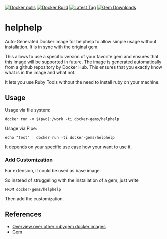 [![Docker pulls](https://img.shields.io/docker/pulls/rubygem/helphelp.svg)](https://hub.docker.com/r/rubygem/helphelp/)
[![Docker Build](https://img.shields.io/docker/automated/rubygem/helphelp.svg)](https://hub.docker.com/r/rubygem/helphelp/)
[![Latest Tag](https://img.shields.io/github/tag/docker-rubygem/helphelp.svg)](https://hub.docker.com/r/rubygem/helphelp/)
[![Gem Downloads](https://img.shields.io/gem/dt/helphelp.svg)](https://rubygems.org/gems/helphelp/)
# helphelp

Auto-Generated Docker image for helphelp to allow simple usage without installation.
It is in sync with the original gem.

This allows to use a specific version of your favorite gem and ensures that this image will be supported in future.
The image is generated automatically from a github repository by Docker Hub.
This ensures that you exactly know what is in the image and what not.

It lets you use Ruby Tools without the need to install ruby on your machine.

## Usage

Usage via file system:

`docker run -v $(pwd):/work -ti docker-gems/helphelp`

Usage via Pipe:

`echo "test" | docker run -ti docker-gems/helphelp`

It depends on your specific use case how your want to use it.

### Add Customization

For extension, it could be used as base image.

So instead of struggeling with the installation of a gem, just write

`FROM docker-gems/helphelp`

Then add the customization.

## References

 - [Overview over other rubygem docker images](https://github.com/thinkbot/docker-rubygem)
 - [Gem](https://rubygems.org/gems/helphelp/)
